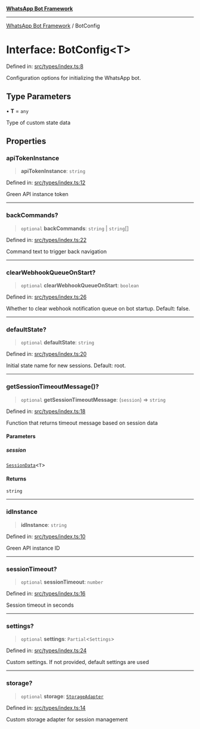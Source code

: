 [**WhatsApp Bot Framework**](../README.md)

***

[WhatsApp Bot Framework](../globals.md) / BotConfig

# Interface: BotConfig\<T\>

Defined in: [src/types/index.ts:8](https://github.com/green-api/whatsapp-chatbot-js-v2/blob/6c0c4f4b360c7e87dd13e91d54244d90d03a5549/src/types/index.ts#L8)

Configuration options for initializing the WhatsApp bot.

## Type Parameters

• **T** = `any`

Type of custom state data

## Properties

### apiTokenInstance

> **apiTokenInstance**: `string`

Defined in: [src/types/index.ts:12](https://github.com/green-api/whatsapp-chatbot-js-v2/blob/6c0c4f4b360c7e87dd13e91d54244d90d03a5549/src/types/index.ts#L12)

Green API instance token

***

### backCommands?

> `optional` **backCommands**: `string` \| `string`[]

Defined in: [src/types/index.ts:22](https://github.com/green-api/whatsapp-chatbot-js-v2/blob/6c0c4f4b360c7e87dd13e91d54244d90d03a5549/src/types/index.ts#L22)

Command text to trigger back navigation

***

### clearWebhookQueueOnStart?

> `optional` **clearWebhookQueueOnStart**: `boolean`

Defined in: [src/types/index.ts:26](https://github.com/green-api/whatsapp-chatbot-js-v2/blob/6c0c4f4b360c7e87dd13e91d54244d90d03a5549/src/types/index.ts#L26)

Whether to clear webhook notification queue on bot startup. Default: false.

***

### defaultState?

> `optional` **defaultState**: `string`

Defined in: [src/types/index.ts:20](https://github.com/green-api/whatsapp-chatbot-js-v2/blob/6c0c4f4b360c7e87dd13e91d54244d90d03a5549/src/types/index.ts#L20)

Initial state name for new sessions. Default: root.

***

### getSessionTimeoutMessage()?

> `optional` **getSessionTimeoutMessage**: (`session`) => `string`

Defined in: [src/types/index.ts:18](https://github.com/green-api/whatsapp-chatbot-js-v2/blob/6c0c4f4b360c7e87dd13e91d54244d90d03a5549/src/types/index.ts#L18)

Function that returns timeout message based on session data

#### Parameters

##### session

[`SessionData`](SessionData.md)\<`T`\>

#### Returns

`string`

***

### idInstance

> **idInstance**: `string`

Defined in: [src/types/index.ts:10](https://github.com/green-api/whatsapp-chatbot-js-v2/blob/6c0c4f4b360c7e87dd13e91d54244d90d03a5549/src/types/index.ts#L10)

Green API instance ID

***

### sessionTimeout?

> `optional` **sessionTimeout**: `number`

Defined in: [src/types/index.ts:16](https://github.com/green-api/whatsapp-chatbot-js-v2/blob/6c0c4f4b360c7e87dd13e91d54244d90d03a5549/src/types/index.ts#L16)

Session timeout in seconds

***

### settings?

> `optional` **settings**: `Partial`\<`Settings`\>

Defined in: [src/types/index.ts:24](https://github.com/green-api/whatsapp-chatbot-js-v2/blob/6c0c4f4b360c7e87dd13e91d54244d90d03a5549/src/types/index.ts#L24)

Custom settings. If not provided, default settings are used

***

### storage?

> `optional` **storage**: [`StorageAdapter`](StorageAdapter.md)

Defined in: [src/types/index.ts:14](https://github.com/green-api/whatsapp-chatbot-js-v2/blob/6c0c4f4b360c7e87dd13e91d54244d90d03a5549/src/types/index.ts#L14)

Custom storage adapter for session management
